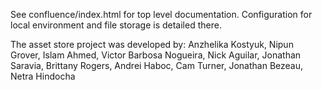 See confluence/index.html for top level documentation. Configuration for local environment and file storage is detailed there.

The asset store project was developed by: 
Anzhelika Kostyuk, 
Nipun Grover, 
Islam Ahmed, 
Victor Barbosa Nogueira, 
Nick Aguilar, 
Jonathan Saravia, 
Brittany Rogers, 
Andrei Haboc,
Cam Turner,
Jonathan Bezeau,
Netra Hindocha
